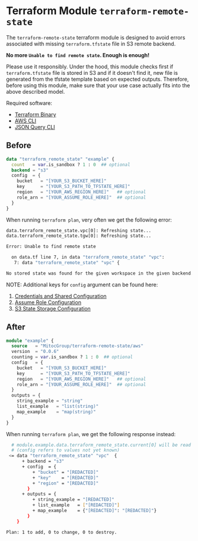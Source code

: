 # Terraform Module `terraform-remote-state`
The `terraform-remote-state` terraform module is designed to avoid errors
associated with missing `terraform.tfstate` file in S3 remote backend.

**No more `Unable to find remote state`. Enough is enough!**

Please use it responsibly. Under the hood, this module checks first
if `terraform.tfstate` file is stored in S3 and if it doesn't find it,
new file is generated from the tfstate template based on expected outputs.
Therefore, before using this module, make sure that your use case actually
fits into the above described model.

Required software:
* [Terraform Binary](https://www.terraform.io/downloads.html)
* [AWS CLI](https://aws.amazon.com/cli/)
* [JSON Query CLI](https://stedolan.github.io/jq/)

## Before
```tf
data "terraform_remote_state" "example" {
  count   = var.is_sandbox ? 1 : 0  ## optional
  backend = "s3"
  config  = {
    bucket   = "[YOUR_S3_BUCKET_HERE]"
    key      = "[YOUR_S3_PATH_TO_TFSTATE_HERE]"
    region   = "[YOUR_AWS_REGION_HERE]"   ## optional
    role_arn = "[YOUR_ASSUME_ROLE_HERE]"  ## optional
  }
}
```

When running `terraform plan`, very often we get the following error:
```sh
data.terraform_remote_state.vpc[0]: Refreshing state...
data.terraform_remote_state.tgw[0]: Refreshing state...

Error: Unable to find remote state

  on data.tf line 7, in data "terraform_remote_state" "vpc":
   7: data "terraform_remote_state" "vpc" {

No stored state was found for the given workspace in the given backend.
```

NOTE: Additional keys for `config` argument can be found here:
1. [Credentials and Shared Configuration](https://www.terraform.io/docs/backends/types/s3.html#credentials-and-shared-configuration)
2. [Assume Role Configuration](https://www.terraform.io/docs/backends/types/s3.html#assume-role-configuration)
3. [S3 State Storage Configuration](https://www.terraform.io/docs/backends/types/s3.html#s3-state-storage)

## After
```tf
module "example" {
  source   = "MitocGroup/terraform-remote-state/aws"
  version  = "0.0.6"
  counting = var.is_sandbox ? 1 : 0  ## optional
  config   = {
    bucket   = "[YOUR_S3_BUCKET_HERE]"
    key      = "[YOUR_S3_PATH_TO_TFSTATE_HERE]"
    region   = "[YOUR_AWS_REGION_HERE]"   ## optional
    role_arn = "[YOUR_ASSUME_ROLE_HERE]"  ## optional
  }
  outputs = {
    string_example = "string"
    list_example   = "list(string)"
    map_example    = "map(string)"
  }
}
```

When running `terraform plan`, we get the following response instead:
```sh
  # module.example.data.terraform_remote_state.current[0] will be read during apply
  # (config refers to values not yet known)
 <= data "terraform_remote_state" "vpc"  {
      + backend = "s3"
      + config  = {
          + "bucket" = "[REDACTED]"
          + "key"    = "[REDACTED]"
          + "region" = "[REDACTED]"
        }
      + outputs = {
          + string_example = "[REDACTED]"
          + list_example   = ["[REDACTED]"]
          + map_example    = {"[REDACTED]": "[REDACTED]"}
        }
    }

Plan: 1 to add, 0 to change, 0 to destroy.

```
